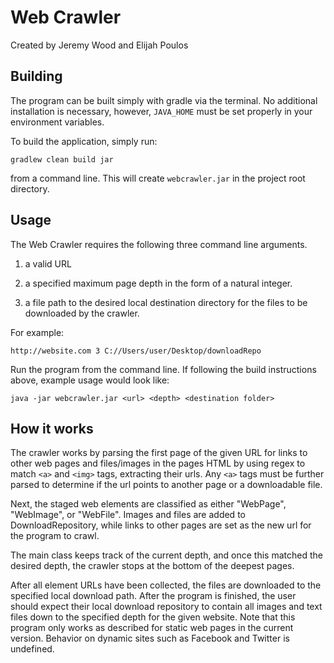 # Web Crawler
Created by Jeremy Wood and Elijah Poulos

## Building 
The program can be built simply with gradle via the terminal. No additional installation is necessary, however,
`JAVA_HOME` must be set properly in your environment variables.

To build the application, simply run:

`gradlew clean build jar`

from a command line. This will create `webcrawler.jar` in the project root directory.
 

## Usage 
The Web Crawler requires the following three command line arguments.

1. a valid URL

2. a specified maximum page depth in the form of a natural integer. 

3. a file path to the desired local destination directory for the 
files to be downloaded by the crawler.

For example: 
 
`http://website.com 3 C://Users/user/Desktop/downloadRepo`

Run the program from the command line. If following the build instructions above, example usage would look like:

`java -jar webcrawler.jar <url> <depth> <destination folder>`

## How it works

The crawler works by parsing the first page of the given URL
for links to other web pages and files/images in the pages HTML
by using regex to match `<a>` and `<img>` tags, extracting their urls.
Any `<a>` tags must be further parsed to determine if the url points to another page or
a downloadable file.

Next, the staged web elements are classified as either "WebPage", "WebImage", or "WebFile". 
Images and files are added to DownloadRepository, while links to other pages are set as the new 
url for the program to crawl. 

The main class keeps track of the current depth, and once this matched the 
desired depth, the crawler stops at the bottom of the deepest pages. 

After all element URLs have been collected, the files are downloaded to the specified local download path.
After the program is finished, the user should expect their local download repository to contain
all images and text files down to the specified depth for the given website. Note that this 
program only works as described for static web pages in the current version. Behavior on dynamic sites such
as Facebook and Twitter is undefined.


